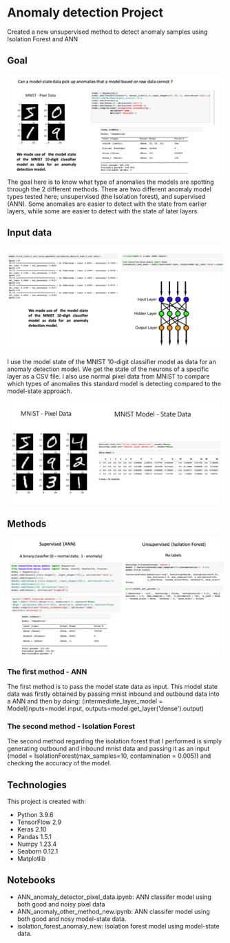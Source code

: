 # Anomaly detection Project
Created a new unsupervised method to detect anomaly samples using Isolation Forest and ANN

## Goal
![alt text](goal.png)
The goal here is to know what type of anomalies the models are spotting through the 2 different methods.
There are two different anomaly model types tested here; unsupervised (the Isolation forest), and supervised (ANN).
Some anomalies are easier to detect with the state from earlier layers, while some are easier to detect with the state of later layers.


## Input data
![alt text](data.png)

I use the model state of the MNIST 10-digit classifier model as data for an anomaly detection model. We get the state of the neurons of a specific layer as a CSV file. I also use normal pixel data from MNIST to compare which types of anomalies this standard model is detecting compared to the model-state approach. 

![alt text](data2.png)

## Methods
![alt text](method.png)

### The first method - ANN
The first method is to pass the model state data as input. This model state data was firstly obtained by passing mnist inbound and outbound data into a ANN and then by doing: (intermediate_layer_model = Model(inputs=model.input, outputs=model.get_layer('dense').output) 

### The second method - Isolation Forest
The second method regarding the isolation forest that I performed is simply generating outbound and inbound mnist data and passing it as an input (model = IsolationForest(max_samples=10, contamination = 0.005)) and checking the accuracy of the model.




## Technologies
This project is created with:
- Python 3.9.6
- TensorFlow 2.9
- Keras 2.10
- Pandas 1.5.1
- Numpy 1.23.4
- Seaborn 0.12.1
- Matplotlib 


## Notebooks
- ANN_anomaly_detector_pixel_data.ipynb: ANN classifer model using both good and noisy pixel data
- ANN_anomaly_other_method_new.ipynb: ANN classifer model using both good and nosy model-state data.
- isolation_forest_anomaly_new: isolation forest model using model-state data. 








